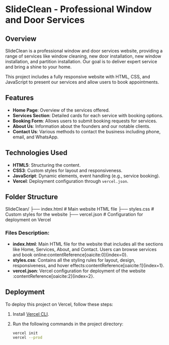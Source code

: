 # SlideClean - Professional Window and Door Services

## Overview

SlideClean is a professional window and door services website, providing a range of services like window cleaning, new door installation, new window installation, and partition installation. Our goal is to deliver expert service and bring a shine to your home.

This project includes a fully responsive website with HTML, CSS, and JavaScript to present our services and allow users to book appointments.

## Features

- **Home Page**: Overview of the services offered.
- **Services Section**: Detailed cards for each service with booking options.
- **Booking Form**: Allows users to submit booking requests for services.
- **About Us**: Information about the founders and our notable clients.
- **Contact Us**: Various methods to contact the business including phone, email, and WhatsApp.

## Technologies Used

- **HTML5**: Structuring the content.
- **CSS3**: Custom styles for layout and responsiveness.
- **JavaScript**: Dynamic elements, event handling (e.g., service booking).
- **Vercel**: Deployment configuration through `vercel.json`.

## Folder Structure

SlideClean/ ├── index.html # Main website HTML file ├── styles.css # Custom styles for the website ├── vercel.json # Configuration for deployment on Vercel


### Files Description:
- **index.html**: Main HTML file for the website that includes all the sections like Home, Services, About, and Contact. Users can browse services and book online&#8203;:contentReference[oaicite:0]{index=0}.
- **styles.css**: Contains all the styling rules for layout, design, responsiveness, and hover effects&#8203;:contentReference[oaicite:1]{index=1}.
- **vercel.json**: Vercel configuration for deployment of the website&#8203;:contentReference[oaicite:2]{index=2}.

## Deployment

To deploy this project on Vercel, follow these steps:

1. Install [Vercel CLI](https://vercel.com/download).
2. Run the following commands in the project directory:

   ```bash
   vercel init
   vercel --prod
